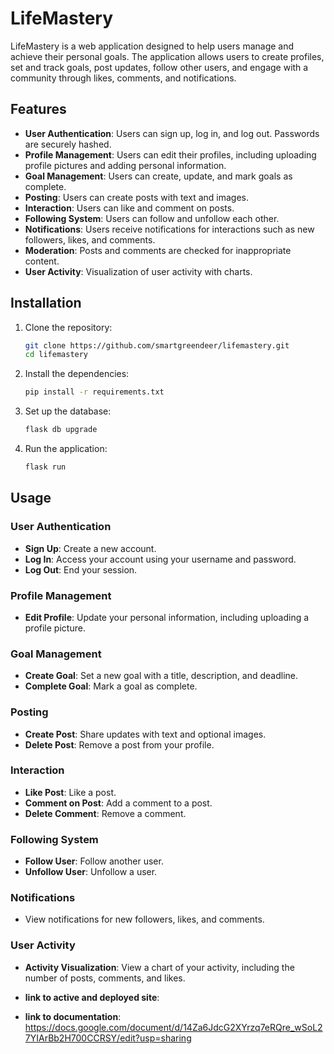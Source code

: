 # LifeMastery

LifeMastery is a web application designed to help users manage and achieve their personal goals. The application allows users to create profiles, set and track goals, post updates, follow other users, and engage with a community through likes, comments, and notifications.



## Features

- **User Authentication**: Users can sign up, log in, and log out. Passwords are securely hashed.
- **Profile Management**: Users can edit their profiles, including uploading profile pictures and adding personal information.
- **Goal Management**: Users can create, update, and mark goals as complete.
- **Posting**: Users can create posts with text and images.
- **Interaction**: Users can like and comment on posts.
- **Following System**: Users can follow and unfollow each other.
- **Notifications**: Users receive notifications for interactions such as new followers, likes, and comments.
- **Moderation**: Posts and comments are checked for inappropriate content.
- **User Activity**: Visualization of user activity with charts.

## Installation

1. Clone the repository:
    ```bash
    git clone https://github.com/smartgreendeer/lifemastery.git
    cd lifemastery
    ```


3. Install the dependencies:
    ```bash
    pip install -r requirements.txt
    ```

4. Set up the database:
    ```bash
    flask db upgrade
    ```

5. Run the application:
    ```bash
    flask run
    ```

## Usage

### User Authentication

- **Sign Up**: Create a new account.
- **Log In**: Access your account using your username and password.
- **Log Out**: End your session.

### Profile Management

- **Edit Profile**: Update your personal information, including uploading a profile picture.

### Goal Management

- **Create Goal**: Set a new goal with a title, description, and deadline.
- **Complete Goal**: Mark a goal as complete.

### Posting

- **Create Post**: Share updates with text and optional images.
- **Delete Post**: Remove a post from your profile.

### Interaction

- **Like Post**: Like a post.
- **Comment on Post**: Add a comment to a post.
- **Delete Comment**: Remove a comment.

### Following System

- **Follow User**: Follow another user.
- **Unfollow User**: Unfollow a user.

### Notifications

- View notifications for new followers, likes, and comments.

### User Activity

- **Activity Visualization**: View a chart of your activity, including the number of posts, comments, and likes.

- **link to active and deployed site**: 
- **link to documentation**: https://docs.google.com/document/d/14Za6JdcG2XYrzq7eRQre_wSoL27YIArBb2H700CCRSY/edit?usp=sharing







